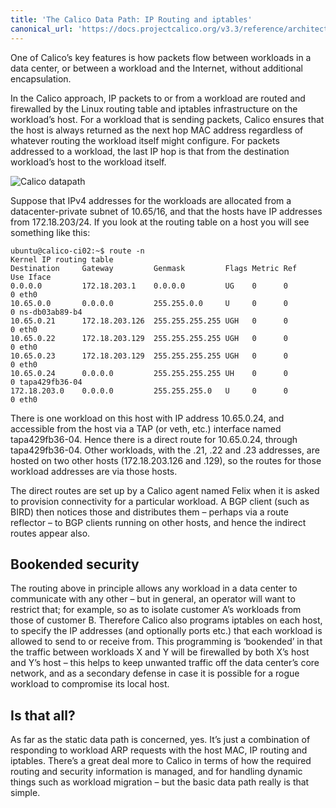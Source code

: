 ```yaml
---
title: 'The Calico Data Path: IP Routing and iptables'
canonical_url: 'https://docs.projectcalico.org/v3.3/reference/architecture/data-path'
---
```



One of Calico’s key features is how packets flow between workloads in a
data center, or between a workload and the Internet, without additional
encapsulation.

In the Calico approach, IP packets to or from a workload are routed and
firewalled by the Linux routing table and iptables infrastructure on the
workload’s host. For a workload that is sending packets, Calico ensures
that the host is always returned as the next hop MAC address regardless
of whatever routing the workload itself might configure. For packets
addressed to a workload, the last IP hop is that from the destination
workload’s host to the workload itself.

![Calico datapath]({{site.baseurl}}/images/calico-datapath.png)

Suppose that IPv4 addresses for the workloads are allocated from a
datacenter-private subnet of 10.65/16, and that the hosts have IP
addresses from 172.18.203/24. If you look at the routing table on a host
you will see something like this:

```
ubuntu@calico-ci02:~$ route -n
Kernel IP routing table
Destination     Gateway         Genmask         Flags Metric Ref    Use Iface
0.0.0.0         172.18.203.1    0.0.0.0         UG    0      0        0 eth0
10.65.0.0       0.0.0.0         255.255.0.0     U     0      0        0 ns-db03ab89-b4
10.65.0.21      172.18.203.126  255.255.255.255 UGH   0      0        0 eth0
10.65.0.22      172.18.203.129  255.255.255.255 UGH   0      0        0 eth0
10.65.0.23      172.18.203.129  255.255.255.255 UGH   0      0        0 eth0
10.65.0.24      0.0.0.0         255.255.255.255 UH    0      0        0 tapa429fb36-04
172.18.203.0    0.0.0.0         255.255.255.0   U     0      0        0 eth0
```

There is one workload on this host with IP address 10.65.0.24, and
accessible from the host via a TAP (or veth, etc.) interface named
tapa429fb36-04. Hence there is a direct route for 10.65.0.24, through
tapa429fb36-04. Other workloads, with the .21, .22 and .23 addresses,
are hosted on two other hosts (172.18.203.126 and .129), so the routes
for those workload addresses are via those hosts.

The direct routes are set up by a Calico agent named Felix when it is
asked to provision connectivity for a particular workload. A BGP client
(such as BIRD) then notices those and distributes them – perhaps via a
route reflector – to BGP clients running on other hosts, and hence the
indirect routes appear also.

## Bookended security

The routing above in principle allows any workload in a data center to
communicate with any other – but in general, an operator will want to
restrict that; for example, so as to isolate customer A’s workloads from
those of customer B. Therefore Calico also programs iptables on each
host, to specify the IP addresses (and optionally ports etc.) that each
workload is allowed to send to or receive from. This programming is
‘bookended’ in that the traffic between workloads X and Y will be
firewalled by both X’s host and Y’s host – this helps to keep unwanted
traffic off the data center’s core network, and as a secondary defense
in case it is possible for a rogue workload to compromise its local
host.

## Is that all?

As far as the static data path is concerned, yes. It’s just a
combination of responding to workload ARP requests with the host MAC, IP
routing and iptables. There’s a great deal more to Calico in terms of
how the required routing and security information is managed, and for
handling dynamic things such as workload migration – but the basic data
path really is that simple.
